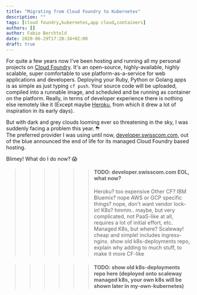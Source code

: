 ```yaml
---
title: "Migrating from Cloud Foundry to Kubernetes"
description: ""
tags: [cloud foundry,kubernetes,app cloud,containers]
authors: []
author: Fabio Berchtold
date: 2020-06-29T17:28:34+02:00
draft: true
---
```


For quite a few years now I've been hosting and running all my personal projects on [Cloud Foundry](https://www.cloudfoundry.org/). It's an open-source, highly-available, highly scalable, super comfortable to use platform-as-a-service for web applications and developers. Deploying your Ruby, Python or Golang apps is as simple as just typing `cf push`. Your source code will be uploaded, compiled into a runnable image, and scheduled and be running as container on the platform. Really, in terms of developer experience there is nothing else remotely like it (Except maybe [Heroku](https://www.heroku.com/), from which it drew a lot of inspiration in its early days).

But with dark and grey clouds looming ever so threatening in the sky, I was suddenly facing a problem this year. ⛈      
The preferred provider I was using until now, [developer.swisscom.com](https://developer.swisscom.com), out of the blue announced the end of life for its managed Cloud Foundry based hosting.

Blimey! What do I do now? 😱

>>>>>> #### TODO: developer.swisscom.com EOL, what now?
>>>>>> Heroku? too expensive
>>>>>> Other CF? IBM Bluemix? nope
>>>>>> AWS or GCP specific things? nope, don't want vendor lock-in!
>>>>>> K8s? hmmm.. maybe, but very complicated, not PaaS-like at all, requires a lot of initial effort, etc.
>>>>>> Managed K8s, but where? Scaleway! cheap and simple! includes ingress-nginx.
>>>>>> show old k8s-deployments repo, explain why adding to much stuff, to make it more CF-like

>>>>>> #### TODO: show old k8s-deployments repo here (deployed onto scaleway managed k8s, your own k8s will be shown later in my-own-kubernetes)
